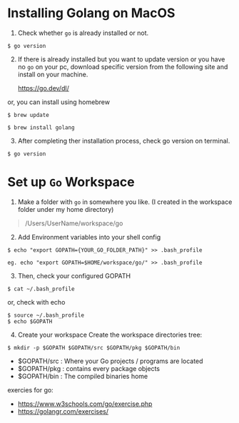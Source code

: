 # Installing Golang on MacOS

1. Check whether `go` is already installed or not.
```
$ go version
```

2. If there is already installed but you want to update version or you have no `go` on your pc, download specific version from the following site and install on your machine.

   https://go.dev/dl/

or, you can install using homebrew

```
$ brew update

$ brew install golang
```

3. After completing ther installation process, check go version on terminal.

```
$ go version
```

# Set up `Go` Workspace
1. Make a folder with `go` in somewhere you like. (I created in the workspace folder under my home directory)

> /Users/UserName/workspace/go

2. Add Environment variables into your shell config
```
$ echo "export GOPATH={YOUR_GO_FOLDER_PATH}" >> .bash_profile

eg. echo "export GOPATH=$HOME/workspace/go/" >> .bash_profile
```

3. Then, check your configured GOPATH
```
$ cat ~/.bash_profile
```
or, check with echo
```
$ source ~/.bash_profile
$ echo $GOPATH
```

4. Create your workspace
Create the workspace directories tree:
```
$ mkdir -p $GOPATH $GOPATH/src $GOPATH/pkg $GOPATH/bin
```
- $GOPATH/src : Where your Go projects / programs are located
- $GOPATH/pkg : contains every package objects
- $GOPATH/bin : The compiled binaries home

exercies for go:
- https://www.w3schools.com/go/exercise.php
- https://golangr.com/exercises/

